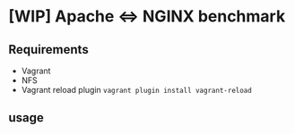 # [WIP] Apache <=> NGINX benchmark

## Requirements

- Vagrant
- NFS
- Vagrant reload plugin `vagrant plugin install vagrant-reload`

## usage

